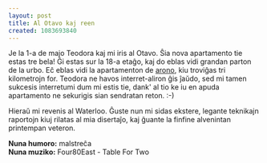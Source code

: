 ```yaml
---
layout: post
title: Al Otavo kaj reen
created: 1083693840
---
```

Je la 1-a de majo Teodora kaj mi iris al Otavo.  Ŝia nova apartamento tie estas tre bela!  Ĝi estas sur la 18-a etaĝo, kaj do eblas vidi grandan parton de la urbo.  Eĉ eblas vidi la apartamenton de [arono](https://arono.livejournal.com/), kiu troviĝas tri kilometrojn for.  Teodora ne havos interret-aliron ĝis ĵaŭdo, sed mi tamen sukcesis interretumi dum mi estis tie, dank' al tio ke iu en apuda apartamento ne sekurigis sian sendratan reton.  :-)

Hieraŭ mi revenis al Waterloo.  Ĝuste nun mi sidas ekstere, legante teknikajn raportojn kiuj rilatas al mia disertaĵo, kaj ĝuante la finfine alvenintan printempan veteron.

**Nuna humoro:** malstreĉa  
**Nuna muziko:** Four80East - Table For Two
